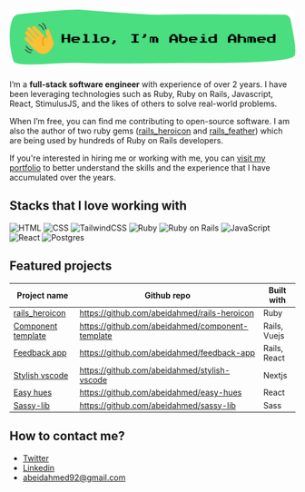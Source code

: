 # ![Hello, I'm Abeid Ahmed](./assets/image.png)

I’m a **full-stack software engineer** with experience of over 2 years. I have
been leveraging technologies such as Ruby, Ruby on Rails, Javascript, React,
StimulusJS, and the likes of others to solve real-world problems.

When I’m free, you can find me contributing to open-source software. I am
also the author of two ruby gems ([rails_heroicon](https://github.com/abeidahmed/rails-heroicon)
and [rails_feather](https://github.com/abeidahmed/rails_feather)) which are being
used by hundreds of Ruby on Rails developers.

If you're interested in hiring me or working with me, you can [visit my portfolio](https://abeidahmed.me)
to better understand the skills and the experience that I have accumulated over
the years.

## Stacks that I love working with

![HTML](https://img.shields.io/badge/html5%20-%23E34F26.svg?&style=for-the-badge&logo=html5&logoColor=white)
![CSS](https://img.shields.io/badge/css3%20-%231572B6.svg?&style=for-the-badge&logo=css3&logoColor=white)
![TailwindCSS](https://img.shields.io/badge/tailwindcss%20-%2338B2AC.svg?&style=for-the-badge&logo=tailwind-css&logoColor=white)
![Ruby](https://img.shields.io/badge/ruby-%23CC342D.svg?&style=for-the-badge&logo=ruby&logoColor=white)
![Ruby on Rails](https://img.shields.io/badge/rails%20-%23CC0000.svg?&style=for-the-badge&logo=ruby-on-rails&logoColor=white)
![JavaScript](https://img.shields.io/badge/javascript%20-%23323330.svg?&style=for-the-badge&logo=javascript&logoColor=%23F7DF1E)
![React](https://img.shields.io/badge/react%20-%2320232a.svg?&style=for-the-badge&logo=react&logoColor=%2361DAFB)
![Postgres](https://img.shields.io/badge/postgres-%23316192.svg?&style=for-the-badge&logo=postgresql&logoColor=white)

## Featured projects

| Project name                                                    | Github repo                                      | Built with   |
| --------------------------------------------------------------- | ------------------------------------------------ | ------------ |
| [rails_heroicon](https://rubygems.org/gems/rails_heroicon)      | https://github.com/abeidahmed/rails-heroicon     | Ruby         |
| [Component template](https://tailwind-component.herokuapp.com/) | https://github.com/abeidahmed/component-template | Rails, Vuejs |
| [Feedback app](https://feeder-fish.herokuapp.com/)              | https://github.com/abeidahmed/feedback-app       | Rails, React |
| [Stylish vscode](https://stylish-vscode.vercel.app/)            | https://github.com/abeidahmed/stylish-vscode     | Nextjs       |
| [Easy hues](https://infinite-oasis-17383.herokuapp.com/)        | https://github.com/abeidahmed/easy-hues          | React        |
| [Sassy-lib](https://www.npmjs.com/package/sassy-lib)            | https://github.com/abeidahmed/sassy-lib          | Sass         |

## How to contact me?

- [Twitter](https://twitter.com/iamhawaabi)
- [Linkedin](https://www.linkedin.com/in/abeidahmed/)
- [abeidahmed92@gmail.com](mailto:abeidahmed92@gmail.com)

